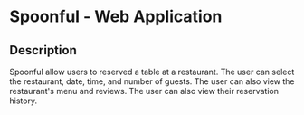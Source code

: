 # Spoonful - Web Application

## Description

Spoonful allow users to reserved a table at a restaurant. The user can select the restaurant, date, time, and number of guests. The user can also view the restaurant's menu and reviews. The user can also view their reservation history.
